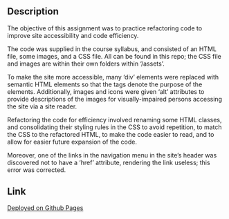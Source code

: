 # <Semantic Tags and DRY CSS>

## Description

The objective of this assignment was to practice refactoring code to improve site accessibility and code efficiency.

The code was supplied in the course syllabus, and consisted of an HTML file, some images, and a CSS file. All can be found in this repo; the CSS file and images are within their own folders within ‘/assets’.

To make the site more accessible, many ‘div’ elements were replaced with semantic HTML elements so that the tags denote the purpose of the elements. Additionally, images and icons were given ‘alt’ attributes to provide descriptions of the images for visually-impaired persons accessing the site via a site reader.

Refactoring the code for efficiency involved renaming some HTML classes, and consolidating their styling rules in the CSS to avoid repetition, to match the CSS to the refactored HTML, to make the code easier to read, and to allow for easier  future expansion of the code.

Moreover, one of the links in the navigation menu in the site’s header was discovered not to have a ‘href’ attribute, rendering the link useless; this error was corrected.

## Link

[Deployed on Github Pages](https://ag-bootcamp-umn.github.io/bootcamp-homework-1/)